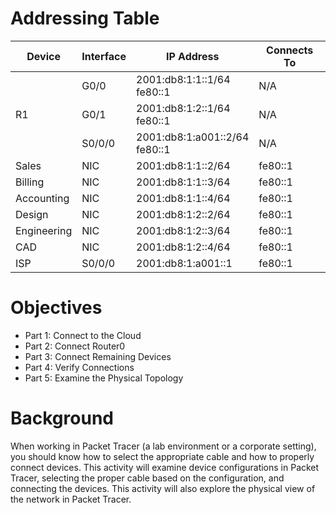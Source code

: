 
# Addressing Table
<body>
    <div>
        <table>
            <thead>
                <tr>
                    <th>Device</th>
                    <th>Interface</th>
                    <th>IP Address</th>
                    <th>Connects To</th>
                </tr>
            </thead>
            <tbody>
                <tr>
                    <td rowspan="3">R1</td>
                    <td><span>G0/0</span></td>
                    <td>
                        <span>2001:db8:1:1::1/64</span><br>
                        <span>fe80::1</span>
                    </td>
                    <td>N/A</td>
                </tr>
                <tr>
                    <td><span>G0/1</span></td>
                    <td>
                        <span>2001:db8:1:2::1/64</span><br>
                        <span>fe80::1</span>
                    </td>
                    <td>N/A</td>
                </tr>
                <tr>
                    <td><span>S0/0/0</span></td>
                    <td>
                        <span>2001:db8:1:a001::2/64</span><br>
                        <span>fe80::1</span>
                    </td>
                    <td>N/A</td>
                </tr>
                <tr>
                    <td>Sales</td>
                    <td>NIC</td>
                    <td><span>2001:db8:1:1::2/64</span></td>
                    <td><span>fe80::1</span></td>
                </tr>
                <tr>
                    <td>Billing</td>
                    <td>NIC</td>
                    <td><span>2001:db8:1:1::3/64</span></td>
                    <td><span>fe80::1</span></td>
                </tr>
                <tr>
                    <td>Accounting</td>
                    <td>NIC</td>
                    <td><span>2001:db8:1:1::4/64</span></td>
                    <td><span>fe80::1</span></td>
                </tr>
                <tr>
                    <td>Design</td>
                    <td>NIC</td>
                    <td><span>2001:db8:1:2::2/64</span></td>
                    <td><span>fe80::1</span></td>
                </tr>
                <tr>
                    <td>Engineering</td>
                    <td>NIC</td>
                    <td><span>2001:db8:1:2::3/64</span></td>
                    <td><span>fe80::1</span></td>
                </tr>
                <tr>
                    <td>CAD</td>
                    <td>NIC</td>
                    <td><span>2001:db8:1:2::4/64</span></td>
                    <td><span>fe80::1</span></td>
                </tr>
                <tr>
                    <td>ISP</td>
                    <td><span>S0/0/0</span></td>
                    <td><span>2001:db8:1:a001::1</span></td>
                    <td><span>fe80::1</span></td>
                </tr>
            </tbody>
        </table>
    </div>
</body>

# Objectives
- Part 1: Connect to the Cloud
- Part 2: Connect Router0
- Part 3: Connect Remaining Devices
- Part 4: Verify Connections
- Part 5: Examine the Physical Topology 

# Background
When working in Packet Tracer (a lab environment or a corporate setting), you should know how to select the appropriate cable and how to properly connect devices. This activity will examine device configurations in Packet Tracer, selecting the proper cable based on the configuration, and connecting the devices. This activity will also explore the physical view of the network in Packet Tracer.
